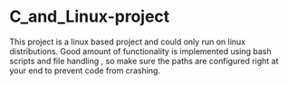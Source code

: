# C_and_Linux-project
This project is a linux based project and could only run on linux distributions.
Good amount of functionality is implemented using bash scripts and file handling , so make sure the paths are configured right at your end to prevent code from crashing.

